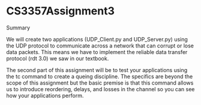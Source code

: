 # CS3357Assignment3
Summary

We will create two applications (UDP_Client.py and UDP_Server.py) using the UDP protocol to communicate across a network that can corrupt or lose data packets. This means we have to implement the reliable data transfer protocol (rdt 3.0) we saw in our textbook. 

The second part of this assignment will be to test your applications using the tc command to create a queing discipline. The specifics are beyond the scope of this assignment but the basic premise is that this command allows us to introduce reordering, delays, and losses in the channel so you can see how your applications perform.  

